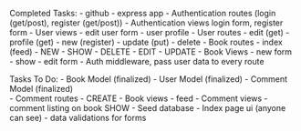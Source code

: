 Completed Tasks:
	- github
	- express app
	- Authentication routes (login (get/post), register (get/post))
	- Authentication views login form, register form 
	- User views 
		- edit user form 
		- user profile
	- User routes 
		- edit (get)
		- profile (get)
		- new (register)
		- update (put)
		- delete 
	- Book routes
		- index (feed)
		- NEW
		- SHOW
		- DELETE 
		- EDIT
		- UPDATE
	- Book Views
		- new form
		- show 
		- edit form 
	- Auth middleware, pass user data to every route 
	

Tasks To Do:
	- Book Model (finalized)
	- User Model (finalized)
	- Comment Model (finalized)		
	- Comment routes
		- CREATE
	- Book views
		- feed 
	- Comment views
		- comment listing on book SHOW
	- Seed database 
	- Index page ui (anyone can see)
	- data validations for forms 
	